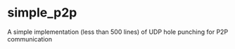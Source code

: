 # simple_p2p

A simple implementation (less than 500 lines) of UDP hole punching for P2P communication
